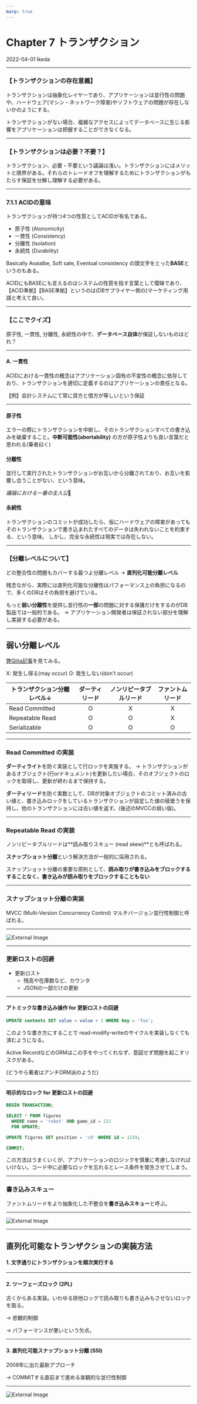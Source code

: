 ```yaml
---
marp: true
---
```


# Chapter 7 トランザクション

2022-04-01 Ikeda

-----

### 【トランザクションの存在意義】

トランザクションは抽象化レイヤーであり、アプリケーションは並行性の問題や、ハードウェア(マシン・ネットワーク障害)やソフトウェアの問題が存在しないかのようにする。

トランザクションがない場合、複雑なアクセスによってデータベースに生じる影響をアプリケーションは把握することができなくなる。

-----

### 【トランザクションは必要？不要？】

トランザクション、必要・不要という議論は浅い。トランザクションにはメリットと限界がある。それらのトレードオフを理解するためにトランザクションがもたらす保証を分解し理解する必要がある。

-----

### 7.1.1 ACIDの意味

トランザクションが持つ4つの性質としてACIDが有名である。

* 原子性 (Atonomicity)
* 一貫性 (Consistency)
* 分離性 (Isolation)
* 永続性 (Durability)

Basically Avaialbe, Soft sate, Eventual consistency の頭文字をとった**BASE**というのもある。

ACIDにもBASEにも言えるのはシステムの性質を指す言葉として曖昧であり、【ACID準拠】【BASE準拠】というのは(DBサプライヤー側の)マーケティング用語と考えて良い。

-----

### 【ここでクイズ】

原子性, 一貫性, 分離性, 永続性の中で、**データベース自体**が保証しないものはどれ？

-----

#### A. 一貫性

ACIDにおける一貫性の概念はアプリケーション固有の不変性の概念に依存しており、トランザクションを適切に定義するのはアプリケーションの責任となる。

【例】会計システムにて常に貸方と借方が等しいという保証

-----

#### 原子性

エラーの際にトランザクションを中断し、そのトランザクションすべての書き込みを破棄すること。**中断可能性(abortability)** の方が原子性よりも良い言葉だと思われる(筆者曰く)

#### 分離性

並行して実行されたトランザクションがお互いから分離されており、お互いを影響し合うことがない、という意味。

*議論における一番の主人公*👑

#### 永続性

トランザクションのコミットが成功したら、仮にハードウェアの障害があってもそのトランザクションで書き込まれたすべてのデータは失われないことを約束する、という意味。
しかし、完全な永続性は現実では存在しない。

-----

### 【分離レベルについて】

どの整合性の問題もカバーする最つよ分離レベル
→ **直列化可能分離レベル**

残念ながら、実際には直列化可能な分離性はパフォーマンス上の負担になるので、多くのDBはその負担を避けている。

もっと**弱い分離性**を提供し並行性の**一部**の問題に対する保護だけをするのがDB製品では一般的である。
→ アプリケーション開発者は保証されない部分を理解し実装する必要がある。

-----

## 弱い分離レベル

[弊Qiita記事](https://qiita.com/momotaro98/items/ad859ec2934ee98540fb)を見てみる。

X: 発生し得る(may occur)
O: 発生しない(don't occur)

|トランザクション分離レベル↓|ダーティリード|ノンリピータブルリード|ファントムリード|
|-------|:------:|:------:|:-------:|
|Read Committed|O|X|X|
|Repeatable Read|O|O|X|
|Serializable|O|O|O|

-----

### Read Committed の実装

**ダーティライト**を防ぐ実装として行ロックを実施する。
 → トランザクションがあるオブジェクト(行orドキュメント)を更新したい場合、そのオブジェクトのロックを取得し、更新が終わるまで保持する。

 **ダーティリード**を防ぐ実数として、DBが対象オブジェクトのコミット済みの古い値と、書き込みロックをしているトランザクションが設定した値の稜堡うを保持し、他のトランザクションには古い値を返す。(後述のMVCCの弱い版)。

 -----

### Repeatable Read の実装

ノンリピータブルリードは**読み取りスキュー (read skew)**とも呼ばれる。

**スナップショット分離**という解決方法が一般的に採用される。

スナップショット分離の重要な原則として、**読み取りが書き込みをブロックするすることなく、書き込みが読み取りをブロックすることもない**


-----

### スナップショット分離の実装

MVCC (Multi-Version Concurrency Control) マルチバージョン並行性制御と呼ばれる。

-----

![External Image](assets/7-7.jpg)

-----

### 更新ロストの回避

* 更新ロスト
  * 残高や在庫数など、カウンタ
  * JSONの一部だけの更新

-----
#### アトミックな書き込み操作 for 更新ロストの回避

```sql
UPDATE contents SET value = value + 1 WHERE key = 'foo';
```

このような書き方にすることで read-modify-writeのサイクルを実装しなくても済むようになる。

Active RecordなどのORMはこの手をやってくれなず、意図せず問題を起こすリスクがある。

(どうやら著者はアンチORM派のようだ)

-----

#### 明示的なロック for 更新ロストの回避

```sql
BEGIN TRANSACTION;

SELECT * FROM figures
  WHERE name = 'robot' AND game_id = 222
  FOR UPDATE;

UPDATE figures SET position = 'c4' WHERE id = 1234;

COMMIT;
```

この方法はうまくいくが、アプリケーションのロジックを慎重に考慮しなければいけない。コード中に必要なロックを忘れるとレース条件を発生させてしまう。

-----


### 書き込みスキュー

ファントムリードをより抽象化した不整合を**書き込みスキュー**と呼ぶ。

---

![External Image](assets/7-8.jpg)

-----

## 直列化可能なトランザクションの実装方法

#### 1. 文字通りにトランザクションを順次実行する

-----

#### 2. ツーフェーズロック (2PL)

古くからある実装。いわゆる排他ロックで読み取りも書き込みもさせないロックを取る。

→ 悲観的制御

→ パフォーマンスが悪いという欠点。

----

#### 3. 直列化可能スナップショット分離 (SSI)

2008年に出た最新アプローチ

→ COMMITする直前まで進める楽観的な並行性制御

---

![External Image](assets/7-10.jpg)
